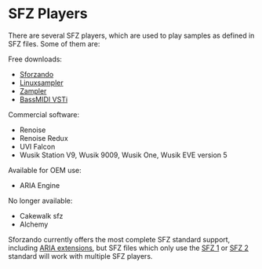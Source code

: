 # SFZ Players

There are several SFZ players, which are used to play samples as defined in SFZ
files. Some of them are:

Free downloads:

- [Sforzando](https://plogue.com/products/sforzando.html)
- [Linuxsampler](https://www.linuxsampler.org/)
- [Zampler](https://www.zampler.de/)
- [BassMIDI VSTi](http://falcosoft.hu/softwares.html)

Commercial software:

- Renoise
- Renoise Redux
- UVI Falcon
- Wusik Station V9, Wusik 9009, Wusik One, Wusik EVE version 5

Available for OEM use:

- ARIA Engine

No longer available:

- Cakewalk sfz
- Alchemy

Sforzando currently offers the most complete SFZ standard support, including
[ARIA extensions](/extensions/aria/opcodes), but SFZ files which only use the
[SFZ 1](/opcodes/sfz_1) or [SFZ 2](/opcodes/sfz_2) standard will
work with multiple SFZ players. 

